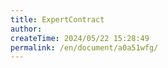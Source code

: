 ```yaml
---
title: ExpertContract
author:
createTime: 2024/05/22 15:28:49
permalink: /en/document/a0a51wfg/
---
```

